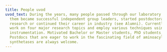 ```yaml
---
title: People uvod
uvod_text: During the years, many people passed through our laboratory. Some of
  them became successful independent group leaders, started postdoctoral
  research or continued their career in industry (see Alumni). Currently, we
  work on four major research topics and employ various techniques using modern
  instrumentation. Motivated Bachelor or Master students, PhD students, and
  Postdocs that are eager to work in the fascinating field of aminoacyl-tRNA
  synthetases are always welcome.
---
```

